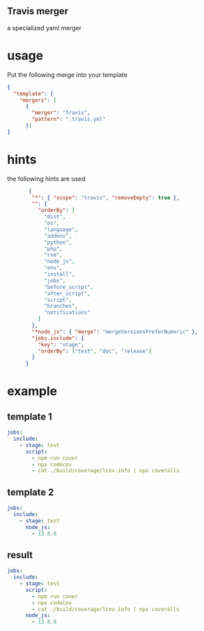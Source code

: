## Travis merger

a specialized yaml merger


# usage

Put the following merge into your template

```json
{
  "template": {
    "mergers": [
      {
        "merger": "Travis",
        "pattern": ".travis.yml"
      }]
}
```

# hints
the following hints are used

```json
       {
        "*": { "scope": "travis", "removeEmpty": true },
        "": {
          "orderBy": [
            "dist",
            "os",
            "language",
            "addons",
            "python",
            "php",
            "rvm",
            "node_js",
            "env",
            "install",
            "jobs",
            "before_script",
            "after_script",
            "script",
            "branches",
            "notifications"
          ]
        },
        "*node_js": { "merge": "mergeVersionsPreferNumeric" },
        "jobs.include": {
          "key": "stage",
          "orderBy": ["test", "doc", "release"]
        }
      }
```

# example


## template 1
```yaml
jobs:
  include:
    - stage: test
      script:
        - npm run cover
        - npx codecov
        - cat ./build/coverage/lcov.info | npx coveralls
```

## template 2
```yaml
jobs:
  include:
    - stage: test
      node_js:
        - 13.8.0
```

## result
```yaml
jobs:
  include:
    - stage: test
      script:
        - npm run cover
        - npx codecov
        - cat ./build/coverage/lcov.info | npx coveralls
      node_js:
        - 13.8.0
```

